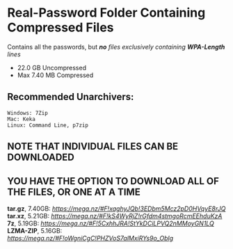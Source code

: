 # Real-Password Folder Containing Compressed Files
Contains all the passwords, but *__no__ files exclusively containing __WPA-Length__ lines*


  * 22.0 GB Uncompressed
  * Max 7.40 MB Compressed
  
## Recommended Unarchivers:
	Windows: 7Zip
	Mac: Keka
	Linux: Command Line, p7zip
  
## NOTE THAT INDIVIDUAL FILES CAN BE DOWNLOADED
## YOU HAVE THE OPTION TO DOWNLOAD ALL OF THE FILES, OR ONE AT A TIME


__tar.gz__, 7.40GB: *https://mega.nz/#F!xaghyJQb!3EDbm5Mcz2pD0HVqyE8rJQ*
__tar.xz__, 5.21GB: *https://mega.nz/#F!kS4WyRjZ!rGfdm4stmgoRcmEEhduKzA*
__7z__, 5.19GB: *https://mega.nz/#F!5CxhhJRA!StYkDCiLPVQ2nMMoyGN1LQ*
__LZMA-ZIP__, 5.16GB: *https://mega.nz/#F!oWgniCgC!PHZVoS7alMxiRYs9o_Oblg*


